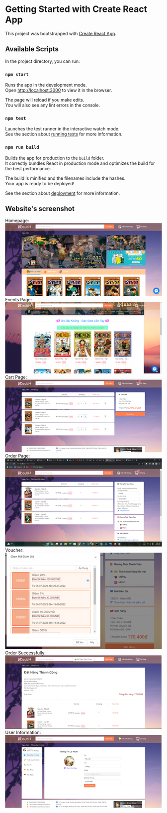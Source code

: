 # Getting Started with Create React App

This project was bootstrapped with [Create React App](https://github.com/facebook/create-react-app).

## Available Scripts

In the project directory, you can run:

### `npm start`

Runs the app in the development mode.\
Open [http://localhost:3000](http://localhost:3000) to view it in the browser.

The page will reload if you make edits.\
You will also see any lint errors in the console.

### `npm test`

Launches the test runner in the interactive watch mode.\
See the section about [running tests](https://facebook.github.io/create-react-app/docs/running-tests) for more information.

### `npm run build`

Builds the app for production to the `build` folder.\
It correctly bundles React in production mode and optimizes the build for the best performance.

The build is minified and the filenames include the hashes.\
Your app is ready to be deployed!

See the section about [deployment](https://facebook.github.io/create-react-app/docs/deployment) for more information.

## Website's screenshot

Homepage:
![alt text](https://github.com/hoangtvspk/bookstore_react_frontend/blob/master/src/image/trangchu.png?raw=true)
Events Page:
![alt text](https://github.com/hoangtvspk/bookstore_react_frontend/blob/master/src/image/sukien.png?raw=true)
Cart Page:
![alt text](https://github.com/hoangtvspk/bookstore_react_frontend/blob/master/src/image/giohang.png?raw=true)
Order Page:
![alt text](https://github.com/hoangtvspk/bookstore_react_frontend/blob/master/src/image/thanhtoan.png?raw=true)
Voucher:
![alt text](https://github.com/hoangtvspk/bookstore_react_frontend/blob/master/src/image/voucher.png?raw=true)
Order Successfully:
![alt text](https://github.com/hoangtvspk/bookstore_react_frontend/blob/master/src/image/thanhtoanthanhcong.png?raw=true)
User Information:
![alt text](https://github.com/hoangtvspk/bookstore_react_frontend/blob/master/src/image/thongtincanhan.png?raw=true)
